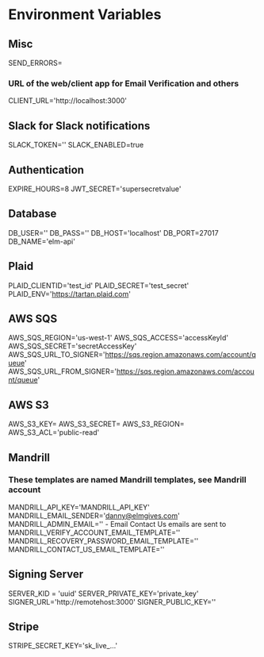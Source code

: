 # Environment Variables

## Misc
SEND_ERRORS=
### URL of the web/client app for Email Verification and others
CLIENT_URL='http://localhost:3000'

## Slack for Slack notifications
SLACK_TOKEN=''
SLACK_ENABLED=true

## Authentication
EXPIRE_HOURS=8
JWT_SECRET='supersecretvalue'

## Database
DB_USER=''
DB_PASS=''
DB_HOST='localhost'
DB_PORT=27017
DB_NAME='elm-api'

## Plaid
PLAID_CLIENTID='test_id'
PLAID_SECRET='test_secret'
PLAID_ENV='https://tartan.plaid.com'

## AWS SQS
AWS_SQS_REGION='us-west-1'
AWS_SQS_ACCESS='accessKeyId'
AWS_SQS_SECRET='secretAccessKey'
AWS_SQS_URL_TO_SIGNER='https://sqs.region.amazonaws.com/account/queue'
AWS_SQS_URL_FROM_SIGNER='https://sqs.region.amazonaws.com/account/queue'

## AWS S3
AWS_S3_KEY=
AWS_S3_SECRET=
AWS_S3_REGION=
AWS_S3_ACL='public-read'

## Mandrill
### These templates are named Mandrill templates, see Mandrill account
MANDRILL_API_KEY='MANDRILL_API_KEY'
MANDRILL_EMAIL_SENDER='danny@elmgives.com'
MANDRILL_ADMIN_EMAIL=''  -  Email Contact Us emails are sent to
MANDRILL_VERIFY_ACCOUNT_EMAIL_TEMPLATE=''
MANDRILL_RECOVERY_PASSWORD_EMAIL_TEMPLATE=''
MANDRILL_CONTACT_US_EMAIL_TEMPLATE=''

## Signing Server
SERVER_KID = 'uuid'
SERVER_PRIVATE_KEY='private_key'
SIGNER_URL='http://remotehost:3000'
SIGNER_PUBLIC_KEY=''

## Stripe
STRIPE_SECRET_KEY='sk_live_...'



